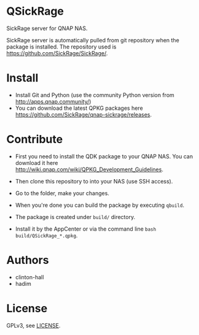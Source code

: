 # QSickRage

SickRage server for QNAP NAS.

SickRage server is automatically pulled from git repository when the package is installed. The repository used is https://github.com/SickRage/SickRage/.

# Install

- Install Git and Python (use the community Python version from http://apps.qnap.community/)
- You can download the latest QPKG packages here https://github.com/SickRage/qnap-sickrage/releases.

# Contribute

- First you need to install the QDK package to your QNAP NAS. You can download it here http://wiki.qnap.com/wiki/QPKG_Development_Guidelines.

- Then clone this repository to into your NAS (use SSH access).

- Go to the folder, make your changes.

- When you're done you can build the package by executing `qbuild`.

- The package is created under `build/` directory.

- Install it by the AppCenter or via the command line `bash build/QSickRage_*.qpkg`.

# Authors

- clinton-hall
- hadim

# License

GPLv3, see [LICENSE](LICENSE).
